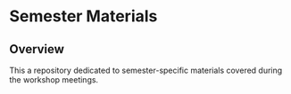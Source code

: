 # Semester Materials
## Overview
This a repository dedicated to semester-specific materials covered during the workshop meetings.



